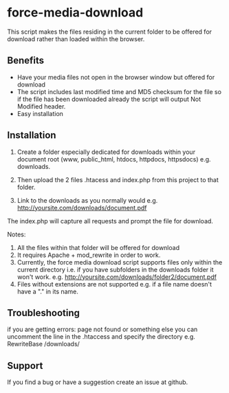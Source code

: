 force-media-download
====================

This script makes the files residing in the current folder to be offered for download rather than loaded within the browser.


Benefits
--------

* Have your media files not open in the browser window but offered for download
* The script includes last modified time and MD5 checksum for the file so if the file has been downloaded already
the script will output Not Modified header.
* Easy installation


Installation
-------------------------

1) Create a folder especially dedicated for downloads within your document root (www, public_html, htdocs, httpdocs, httpsdocs) 
e.g. downloads.

2) Then upload the 2 files .htacess and index.php from this project to that folder.

3) Link to the downloads as you normally would
e.g. http://yoursite.com/downloads/document.pdf

The index.php will capture all requests and prompt the file for download.

Notes: 
1) All the files within that folder will be offered for download
2) It requires Apache + mod_rewrite in order to work.
3) Currently, the force media download script supports files only within the current directory
i.e. if you have subfolders in the downloads folder it won't work. e.g. http://yoursite.com/downloads/folder2/document.pdf
4) Files without extensions are not supported e.g. if a file name doesn't have a "." in its name.


Troubleshooting
-------------------------

if you are getting errors: page not found or something else you can uncomment the line in the .htaccess and specify the directory
e.g. RewriteBase /downloads/


Support
-------------------------

If you find a bug or have a suggestion create an issue at github.

